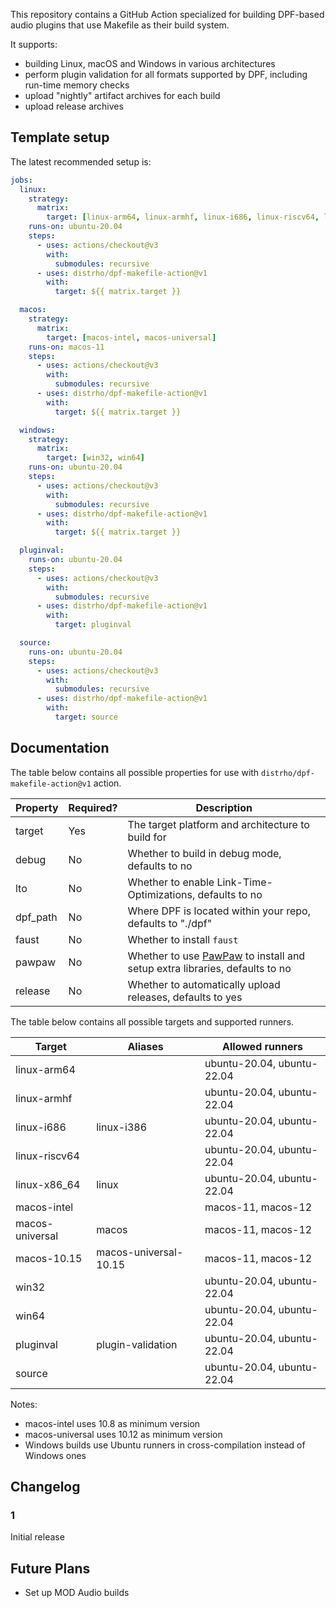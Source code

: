 
This repository contains a GitHub Action specialized for building DPF-based audio plugins that use Makefile as their build system.

It supports:

- building Linux, macOS and Windows in various architectures
- perform plugin validation for all formats supported by DPF, including run-time memory checks
- upload "nightly" artifact archives for each build
- upload release archives

## Template setup

The latest recommended setup is:

```yaml
jobs:
  linux:
    strategy:
      matrix:
        target: [linux-arm64, linux-armhf, linux-i686, linux-riscv64, linux-x86_64]
    runs-on: ubuntu-20.04
    steps:
      - uses: actions/checkout@v3
        with:
          submodules: recursive
      - uses: distrho/dpf-makefile-action@v1
        with:
          target: ${{ matrix.target }}

  macos:
    strategy:
      matrix:
        target: [macos-intel, macos-universal]
    runs-on: macos-11
    steps:
      - uses: actions/checkout@v3
        with:
          submodules: recursive
      - uses: distrho/dpf-makefile-action@v1
        with:
          target: ${{ matrix.target }}

  windows:
    strategy:
      matrix:
        target: [win32, win64]
    runs-on: ubuntu-20.04
    steps:
      - uses: actions/checkout@v3
        with:
          submodules: recursive
      - uses: distrho/dpf-makefile-action@v1
        with:
          target: ${{ matrix.target }}

  pluginval:
    runs-on: ubuntu-20.04
    steps:
      - uses: actions/checkout@v3
        with:
          submodules: recursive
      - uses: distrho/dpf-makefile-action@v1
        with:
          target: pluginval

  source:
    runs-on: ubuntu-20.04
    steps:
      - uses: actions/checkout@v3
        with:
          submodules: recursive
      - uses: distrho/dpf-makefile-action@v1
        with:
          target: source
```

## Documentation

The table below contains all possible properties for use with `distrho/dpf-makefile-action@v1` action.

| Property | Required? | Description                                                |
| -------- | --------- | ---------------------------------------------------------- |
| target   | Yes       | The target platform and architecture to build for          |
| debug    | No        | Whether to build in debug mode, defaults to no             |
| lto      | No        | Whether to enable Link-Time-Optimizations, defaults to no  |
| dpf_path | No        | Where DPF is located within your repo, defaults to "./dpf" |
| faust    | No        | Whether to install `faust`                                 |
| pawpaw   | No        | Whether to use [PawPaw](https://github.com/DISTRHO/PawPaw/) to install and setup extra libraries, defaults to no |
| release  | No        | Whether to automatically upload releases, defaults to yes  |

The table below contains all possible targets and supported runners.

| Target          | Aliases               | Allowed runners            |
| --------------- | --------------------- | -------------------------- |
| linux-arm64     |                       | ubuntu-20.04, ubuntu-22.04 |
| linux-armhf     |                       | ubuntu-20.04, ubuntu-22.04 |
| linux-i686      | linux-i386            | ubuntu-20.04, ubuntu-22.04 |
| linux-riscv64   |                       | ubuntu-20.04, ubuntu-22.04 |
| linux-x86_64    | linux                 | ubuntu-20.04, ubuntu-22.04 |
| macos-intel     |                       | macos-11, macos-12         |
| macos-universal | macos                 | macos-11, macos-12         |
| macos-10.15     | macos-universal-10.15 | macos-11, macos-12         |
| win32           |                       | ubuntu-20.04, ubuntu-22.04 |
| win64           |                       | ubuntu-20.04, ubuntu-22.04 |
| pluginval       | plugin-validation     | ubuntu-20.04, ubuntu-22.04 |
| source          |                       | ubuntu-20.04, ubuntu-22.04 |

Notes:
 - macos-intel uses 10.8 as minimum version
 - macos-universal uses 10.12 as minimum version
 - Windows builds use Ubuntu runners in cross-compilation instead of Windows ones

## Changelog

### 1

Initial release

## Future Plans

- Set up MOD Audio builds
